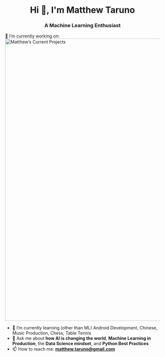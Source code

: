<h1 align="center">Hi 👋, I'm Matthew Taruno</h1>
<h3 align="center">A Machine Learning Enthusiast </h3>

<!--
**mtaruno/mtaruno** is a ✨ _special_ ✨ repository because its `README.md` (this file) appears on your GitHub profile.
-->

🔭 I’m currently working on:
<img width="917" alt="Matthew’s Current Projects" src="https://user-images.githubusercontent.com/44710581/128583976-02fbbfbc-f40e-4cdc-8d51-97af1b746ece.png">

- 🌱 I’m currently learning (other than ML) Android Development, Chinese, Music Production, Chess, Table Tennis
- 💬 Ask me about **how AI is changing the world**, **Machine Learning in Production**, the **Data Science mindset**, and **Python Best Practices**
- 📫 How to reach me: **matthew.taruno@gmail.com**
